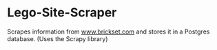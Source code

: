 # Lego-Site-Scraper
Scrapes information from www.brickset.com and stores it in a Postgres database. (Uses the Scrapy library)
